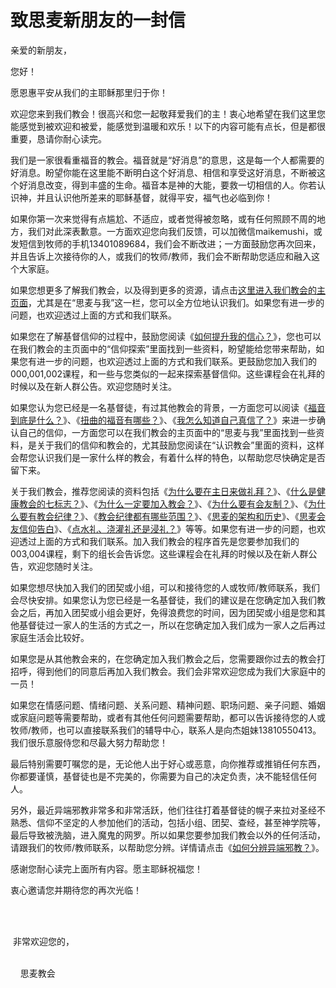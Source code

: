 # 致思麦新朋友的一封信



<p>亲爱的新朋友，</p>

<p>您好！</p>

<p>愿恩惠平安从我们的主耶稣那里归于你！</p>

<p>欢迎您来到我们教会！很高兴和您一起敬拜爱我们的主！衷心地希望在我们这里您能感觉到被欢迎和被爱，能感觉到温暖和欢乐！以下的内容可能有点长，但是都很重要，恳请你耐心读完。</p>

<p>我们是一家很看重福音的教会。福音就是“好消息”的意思，这是每一个人都需要的好消息。盼望你能在这里能不断明白这个好消息、相信和享受这好消息，不断被这个好消息改变，得到丰盛的生命。福音本是神的大能，要救一切相信的人。你若认识神，并且认识他所差来的耶稣基督，就得平安，福气也必临到你！</p>

<p>如果你第一次来觉得有点尴尬、不适应，或者觉得被忽略，或有任何照顾不周的地方，我们对此深表歉意。一方面欢迎您向我们反馈，可以加微信maikemushi，或发短信到牧师的手机13401089684，我们会不断改进；一方面鼓励您再次回来，并且告诉上次接待你的人，或我们的牧师/教师，我们会不断帮助您适应和融入这个大家庭。</p>

<p>如果您想更多了解我们教会，以及得到更多的资源，请点击<a href="https://wechat.edu.pl/tags/comments/simai">这里进入我们教会的主页面</a>，尤其是在“思麦与我”这一栏，您可以全方位地认识我们。如果您有进一步的问题，也欢迎透过上面的方式和我们联系。</p>

<p>如果您在了解基督信仰的过程中，鼓励您阅读《<a href="/node/12924">如何提升我的信心？</a>》，您也可以在我们教会的主页面中的“信仰探索”里面找到一些资料，盼望能给您带来帮助，如果您有进一步的问题，也欢迎透过上面的方式和我们联系。更鼓励您加入我们的000,001,002课程，和一些与您类似的一起来探索基督信仰。这些课程会在礼拜的时候以及在新人群公告。欢迎您随时关注。</p>

<p>如果您认为您已经是一名基督徒，有过其他教会的背景，一方面您可以阅读《<a href="/node/12574">福音到底是什么？</a>》、《<a href="/node/12713">扭曲的福音有哪些？</a>》、《<a href="/node/12669">我怎么知道自己真信了？</a>》来进一步确认自己的信仰，一方面您可以在我们教会的主页面中的“思麦与我”里面找到一些资料，是关于我们的信仰和教会的，尤其鼓励您阅读在“认识教会”里面的资料，这样会帮您认识我们是一家什么样的教会，有着什么样的特色，以帮助您尽快确定是否留下来。</p>

<p>关于我们教会，推荐您阅读的资料包括《<a href="/node/27294">为什么要在主日来做礼拜？</a>》、《<a href="/node/12850">什么是健康教会的七标志？</a>》、《<a href="/node/12541">为什么一定要加入教会？</a>》、《<a href="/node/12544">为什么要有会友制？</a>》、《<a href="/node/12550">为什么要有教会纪律？</a>》、《<a href="/node/12553">教会纪律都有哪些范围？</a>》、《<a href="/node/12539">思麦的架构和历史</a>》、《<a href="/node/12740">思麦会友信仰告白</a>》、《<a href="/node/12838">点水礼、浇灌礼还是浸礼？</a>》等等。如果您有进一步的问题，也欢迎透过上面的方式和我们联系。加入我们教会的程序首先是您要参加我们的003,004课程，剩下的组长会告诉您。这些课程会在礼拜的时候以及在新人群公告，欢迎您随时关注。</p>

<p>如果您想尽快加入我们的团契或小组，可以和接待您的人或牧师/教师联系，我们会尽快安排。如果您认为您已经是一名基督徒，我们的建议是在您确定加入我们教会之后，再加入团契或小组会更好，免得浪费您的时间，因为团契或小组是您和其他基督徒过一家人的生活的方式之一，所以在您确定加入我们成为一家人之后再过家庭生活会比较好。</p>

<p>如果您是从其他教会来的，在您确定加入我们教会之后，您需要跟你过去的教会打招呼，得到他们的同意后再加入我们教会。我们会非常欢迎您成为我们大家庭中的一员！</p>

<p>如果您在情感问题、情绪问题、关系问题、精神问题、职场问题、亲子问题、婚姻或家庭问题等需要帮助，或者有其他任何问题需要帮助，都可以告诉接待您的人或牧师/教师，也可以直接联系我们的辅导中心，联系人是向杰姐妹13810550413。我们很乐意服侍您和尽最大努力帮助您！</p>

<p>最后特别需要叮嘱您的是，无论他人出于好心或恶意，向你推荐或推销任何东西，你都要谨慎，基督徒也是不完美的，你需要为自己的决定负责，决不能轻信任何人。</p>

<p>另外，最近异端邪教非常多和非常活跃，他们往往打着基督徒的幌子来拉对圣经不熟悉、信仰不坚定的人参加他们的活动，包括小组、团契、查经，甚至神学院等，最后导致被洗脑，进入魔鬼的网罗。所以如果您要参加我们教会以外的任何活动，请跟我们的牧师/教师联系，以帮助您分辨。详情请点击《<a href="/node/27629">如何分辨异端邪教？</a>》。</p>

<p>感谢您耐心读完上面所有内容。愿主耶稣祝福您！</p>

<p>衷心邀请您并期待您的再次光临！</p>

<p>&nbsp; &nbsp; &nbsp; &nbsp; &nbsp; &nbsp; &nbsp; &nbsp; &nbsp; &nbsp; &nbsp; &nbsp; &nbsp; &nbsp; &nbsp; &nbsp; &nbsp; &nbsp; &nbsp; &nbsp; &nbsp; &nbsp; &nbsp; &nbsp; &nbsp; &nbsp; &nbsp; &nbsp; &nbsp; &nbsp; &nbsp; &nbsp; &nbsp; &nbsp; &nbsp; &nbsp; &nbsp; &nbsp; &nbsp;</p>

<p>&nbsp; &nbsp; &nbsp; &nbsp; &nbsp; &nbsp; &nbsp; &nbsp; &nbsp; &nbsp; &nbsp; &nbsp; &nbsp; &nbsp; &nbsp; &nbsp; &nbsp; &nbsp; &nbsp; &nbsp; &nbsp; &nbsp; &nbsp; &nbsp; &nbsp; &nbsp; &nbsp; &nbsp; &nbsp; &nbsp; &nbsp; &nbsp; &nbsp; &nbsp; &nbsp; &nbsp; &nbsp; &nbsp; &nbsp; &nbsp; &nbsp; &nbsp; &nbsp; &nbsp; &nbsp; &nbsp; &nbsp; &nbsp; &nbsp; &nbsp; &nbsp; &nbsp; &nbsp; &nbsp; &nbsp; &nbsp; &nbsp; &nbsp; &nbsp; &nbsp; &nbsp; &nbsp; &nbsp; &nbsp;非常欢迎您的，</p>

<p>&nbsp; &nbsp; &nbsp; &nbsp; &nbsp; &nbsp; &nbsp; &nbsp; &nbsp; &nbsp; &nbsp; &nbsp; &nbsp; &nbsp; &nbsp; &nbsp; &nbsp; &nbsp; &nbsp; &nbsp; &nbsp; &nbsp; &nbsp; &nbsp; &nbsp; &nbsp; &nbsp; &nbsp; &nbsp; &nbsp; &nbsp; &nbsp; &nbsp; &nbsp; &nbsp; &nbsp; &nbsp; &nbsp; &nbsp; &nbsp; &nbsp; &nbsp; &nbsp; &nbsp; &nbsp; &nbsp; &nbsp; &nbsp; &nbsp; &nbsp; &nbsp; &nbsp; &nbsp; &nbsp; &nbsp; &nbsp; &nbsp; &nbsp; &nbsp; &nbsp; &nbsp; &nbsp; &nbsp; &nbsp; &nbsp; &nbsp; 思麦教会</p>